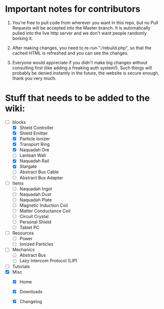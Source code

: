 Important notes for contributors
================================

1) You're free to pull code from wherever you want in this repo,
but no Pull Requests will be accepted into the Master branch.
It is automatically pulled into the live http server and we
don't want people randomly borking it.


2) After making changes, you need to re-run "./rebuild.php",
so that the cached HTML is refreshed and you can see the changes.


3) Everyone would appreciate if you didn't make big changes
without consulting first (like adding a freaking auth system!).
Such things will probably be denied instantly in the future,
the website is secure enough, thank you very much.



Stuff that needs to be added to the wiki:
=========================================

- [ ] blocks
  - [x] Shield Controller
  - [x] Shield Emitter
  - [x] Particle Ionizer
  - [x] Transport Ring
  - [x] Naquadah Ore
  - [ ] Lantean Wall
  - [x] Naquadah Rail
  - [x] Stargate
  - [ ] Abstract Bus Cable
  - [ ] Abstract Bus Adapter
- [ ] Items
  - [ ] Naquadah Ingot
  - [ ] Naquadah Dust
  - [ ] Naquadah Plate
  - [ ] Magnetic Induction Coil
  - [ ] Matter Conductance Coil
  - [ ] Circuit Crystal
  - [ ] Personal Shield
  - [ ] Tablet PC
- [ ] Resources
  - [ ] Power
  - [ ] Ionized Particles
- [ ] Mechanics
  - [ ] Abstract Bus
  - [ ] Lazy Intercom Protocol (LIP)
- [ ] Tutorials
- [x] Misc
  - [x] Home
  - [x] Downloads
  - [x] Changelog




